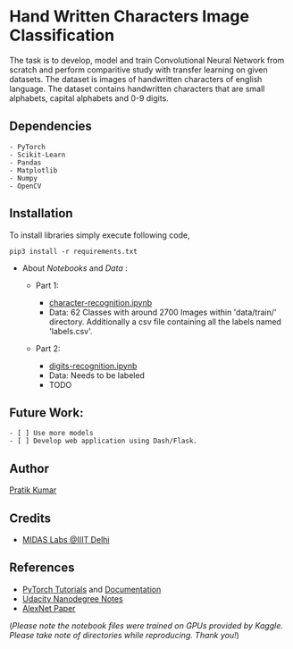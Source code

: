 # Hand Written Characters Image Classification

The task is to develop, model and train Convolutional Neural Network from scratch and perform comparitive study with transfer learning on given datasets. The dataset is images of handwritten characters of english language. The dataset contains handwritten characters that are small alphabets, capital alphabets and 0-9 digits. 

## Dependencies
    
    - PyTorch
    - Scikit-Learn
    - Pandas
    - Matplotlib
    - Numpy
    - OpenCV

## Installation
To install libraries simply execute following code,

```
pip3 install -r requirements.txt
```


- About *Notebooks* and *Data* : 
    
    - Part 1: 
        - [character-recognition.ipynb](https://github.com/pr2tik1/midas-task-2/blob/main/character-recognition.ipynb) 
        - Data: 62 Classes with around 2700 Images within 'data/train/' directory. Additionally a csv file containing all the labels named 'labels.csv'.
        
    - Part 2:
        - [digits-recognition.ipynb](https://github.com/pr2tik1/midas-task-2/blob/main/digits-recognition.ipynb)
        - Data: Needs to be labeled
        - TODO


## Future Work: 

    - [ ] Use more models
    - [ ] Develop web application using Dash/Flask.

## Author

[Pratik Kumar](https://pr2tik1.github.io)

## Credits

- [MIDAS Labs @IIIT Delhi](http://midas.iiitd.edu.in) 

## References

- [PyTorch Tutorials](https://pytorch.org/tutorials/) and [Documentation](https://pytorch.org/docs/stable/index.html) 
- [Udacity Nanodegree Notes](https://github.com/udacity/deep-learning-v2-pytorch)
- [AlexNet Paper](https://papers.nips.cc/paper/2012/file/c399862d3b9d6b76c8436e924a68c45b-Paper.pdf) 

(*Please note the notebook files were trained on GPUs provided by Kaggle. Please take note of directories while reproducing. Thank you!*)
